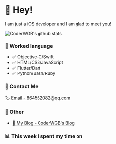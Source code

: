 # 👋 Hey!

I am just a iOS developer and I am glad to meet you!

![CoderWGB's github stats](https://github-readme-stats.vercel.app/api?username=WangGuibin&&show_icons=true&&title_color=1abc9c&&icon_color=1abc9c)


### 📝 Worked language

- ✅ Objective-C/Swift   
- ✅ HTML/CSS/JavaScript
- ✅ Flutter/Dart
- ✅ Python/Bash/Ruby

### 📮 Contact Me

[🏷 Email - 864562082@qq.com](mailto:864562082@qq.com)


### 🤪 Other

- [📌 My Blog - CoderWGB's Blog](http://wangguibin.github.io/hexo-github-action)

### 📊 This week I spent my time on

<!--START_SECTION:waka-->
<!--END_SECTION:waka-->

